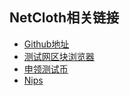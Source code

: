 
## NetCloth相关链接

* [Github地址](https://github.com/netcloth)
* [测试网区块浏览器](https://explorer.netcloth.org/)
* [申领测试币](./get-started/testcoin.md)
* [Nips](https://github.com/netcloth/NIPs)